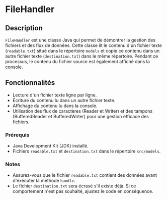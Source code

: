 # FileHandler

## Description

`FileHandler` est une classe Java qui permet de démontrer la gestion des fichiers et des flux de données. Cette classe lit le contenu d'un fichier texte (`readable.txt`) situé dans le répertoire `models` et copie ce contenu dans un autre fichier texte (`destination.txt`) dans le même répertoire. Pendant ce processus, le contenu du fichier source est également affiché dans la console.

## Fonctionnalités

- Lecture d'un fichier texte ligne par ligne.
- Écriture du contenu lu dans un autre fichier texte.
- Affichage du contenu lu dans la console.
- Utilisation des flux de caractères (Reader et Writer) et des tampons (BufferedReader et BufferedWriter) pour une gestion efficace des fichiers.

### Prérequis

- Java Development Kit (JDK) installé.
- Fichiers `readable.txt` et `destination.txt` dans le répertoire `src/models`.

### Notes

- Assurez-vous que le fichier `readable.txt` contient des données avant d'exécuter la méthode `handle`.
- Le fichier `destination.txt` sera écrasé s'il existe déjà. Si ce comportement n'est pas souhaité, ajustez le code en conséquence.
